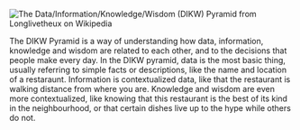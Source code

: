 ![The Data/Information/Knowledge/Wisdom (DIKW) Pyramid from Longlivetheux on Wikipedia]({{https://en.wikipedia.org/wiki/DIKW_Pyramid#/media/File:DIKW_Pyramid.svg}}/images/dikw.png)

The DIKW Pyramid is a way of understanding how data, information, knowledge and wisdom are related to each other, and to the decisions that people make every day. In the DIKW pyramid, data is the most basic thing, usually referring to simple facts or descriptions, like the name and location of a restaraunt. Information is contextualized data, like that the restaurant is walking distance from where you are. Knowledge and wisdom are even more contextualized, like knowing that this restaurant is the best of its kind in the neighbourhood, or that certain dishes live up to the hype while others do not. 
